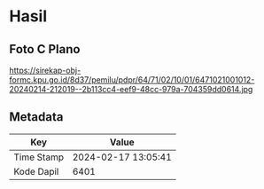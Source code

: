 # Hasil

## Foto C Plano

https://sirekap-obj-formc.kpu.go.id/8d37/pemilu/pdpr/64/71/02/10/01/6471021001012-20240214-212019--2b113cc4-eef9-48cc-979a-704359dd0614.jpg


## Metadata

| Key        | Value               |
| ---------- | ------------------- |
| Time Stamp | 2024-02-17 13:05:41 |
| Kode Dapil | 6401                |



